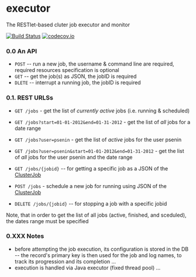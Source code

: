 # executor

The RESTlet-based cluter job executor and monitor

[![Build Status](https://travis-ci.org/piret-rna/executor.svg?branch=master)](https://travis-ci.org/piret-rna/executor) 
[![codecov.io](http://codecov.io/github/piret-rna/executor/coverage.svg?branch=master)](http://codecov.io/github/piret-rna/executor?branch=master)

### 0.0 An API

 * `POST` -- run a new job, the username & command line are required, required resources specification is optional
 * `GET` -- get the job(s) as JSON, the jobID is required
 * `DLETE` -- interrupt a running job, the jobID is required
 
### 0.1. REST URLSs
 
 * `GET /jobs` - get the list of *currently active* jobs (i.e. running & scheduled)
 * `GET /jobs?start=01-01-2012&end=01-31-2012` - get the list of *all* jobs for a date range
 
 * `GET /jobs?user=psenin` - get the list of *active* jobs for the user psenin
 * `GET /jobs?user=psenin&start=01-01-2012&end=01-31-2012` - get the list of *all* jobs for the user psenin and the date range
 
 * `GET /jobs/{jobid}` -- for getting a specific job as a JSON of the [ClusterJob](https://github.com/piret-rna/executor/blob/master/src/main/java/net/seninp/executor/resource/ClusterJob.java)
 * `POST /jobs` - schedule a new job for running using JSON of the [ClusterJob](https://github.com/piret-rna/executor/blob/master/src/main/java/net/seninp/executor/resource/ClusterJob.java)
 * `DELETE /jobs/{jobid}` -- for stopping a job with a specific jobid
 
Note, that in order to get the list of all jobs (active, finished, and sceduled), the dates range must be specified

### 0.XXX Notes
 * before attempting the job execution, its configuration is stored in the DB -- the record's primary key is then used for the job and log names, to track its progression and its completion ... 
 * execution is handled via Java executor (fixed thread pool) ... 
